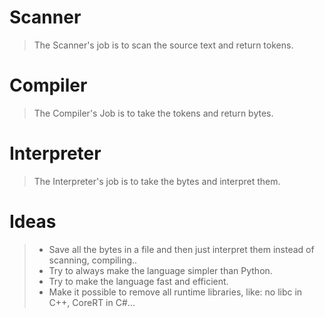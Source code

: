 # Scanner
> The Scanner's job is to scan the source text and return tokens.

# Compiler
> The Compiler's Job is to take the tokens and return bytes.

# Interpreter
> The Interpreter's job is to take the bytes and interpret them.


# Ideas
> - Save all the bytes in a file and then just interpret them instead of scanning, compiling..
> - Try to always make the language simpler than Python.
> - Try to make the language fast and efficient.
> - Make it possible to remove all runtime libraries, like: no libc in C++, CoreRT in C#...